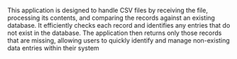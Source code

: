 This application is designed to handle CSV files by receiving the file, processing its contents, and comparing the records against an existing database. It efficiently checks each record and identifies any entries that do not exist in the database. The application then returns only those records that are missing, allowing users to quickly identify and manage non-existing data entries within their system
